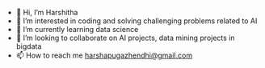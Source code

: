 - 👋 Hi, I’m Harshitha
- 👀 I’m interested in coding and solving challenging problems related to AI
- 🌱 I’m currently learning data science
- 💞️ I’m looking to collaborate on AI projects, data mining projects in bigdata
- 📫 How to reach me harshapugazhendhi@gmail.com

<!---
HarshaPugal/HarshaPugal is a ✨ special ✨ repository because its `README.md` (this file) appears on your GitHub profile.
You can click the Preview link to take a look at your changes.
--->

